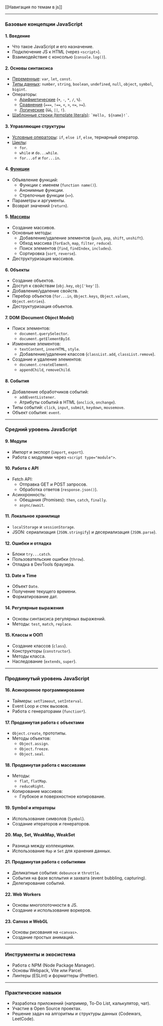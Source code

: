 [[Навигация по темам в js]]
___
### **Базовые концепции JavaScript**

#### 1. Введение

- Что такое JavaScript и его назначение.
- Подключение JS к HTML (через `<script>`).
- Взаимодействие с консолью (`console.log()`).

#### 2. Основы синтаксиса

- [Переменные](obsidian://open?vault=Frontend&file=Frontend%2FJS%2F%D0%9F%D0%B5%D1%80%D0%B5%D0%BC%D0%B5%D0%BD%D0%BD%D1%8B%D0%B5%20%D0%B2%20JavaScript): `var`, `let`, `const`.
- [Типы данных](obsidian://open?vault=Frontend&file=Frontend%2FJS%2F%D0%A2%D0%B8%D0%BF%D1%8B%20%D0%B4%D0%B0%D0%BD%D0%BD%D1%8B%D1%85%20%D0%B2%20JavaScript): `number`, `string`, `boolean`, `undefined`, `null`, `object`, `symbol`, `bigint`.
- Операторы:
    - [Арифметические](obsidian://open?vault=Frontend&file=Frontend%2FJS%2F%D0%9C%D0%B0%D1%82%D0%B5%D0%BC%D0%B0%D1%82%D0%B8%D1%87%D0%B5%D1%81%D0%BA%D0%B8%D0%B5%20%D0%BE%D0%BF%D0%B5%D1%80%D0%B0%D1%86%D0%B8%D0%B8%20%D0%B2%20JavaScript) (`+`, `-`, `*`, `/`, `%`).
    - [Сравнения](obsidian://open?vault=Frontend&file=Frontend%2FJS%2F%D0%9E%D0%BF%D0%B5%D1%80%D0%B0%D1%82%D0%BE%D1%80%D1%8B%20%D1%81%D1%80%D0%B0%D0%B2%D0%BD%D0%B5%D0%BD%D0%B8%D1%8F%20%D0%B2%20JavaScript) (`===`, `!==`, `<`, `>`, `<=`, `>=`).
    - [Логические](obsidian://open?vault=Frontend&file=Frontend%2FJS%2F%D0%9B%D0%BE%D0%B3%D0%B8%D1%87%D0%B5%D1%81%D0%BA%D0%B8%D0%B5%20%D0%BE%D0%BF%D0%B5%D1%80%D0%B0%D1%82%D0%BE%D1%80%D1%8B%20%D0%B2%20JavaScript) (`&&`, `||`, `!`).
- [Шаблонные строки (template literals)](obsidian://open?vault=Frontend&file=Frontend%2FJS%2F%D0%A8%D0%B0%D0%B1%D0%BB%D0%BE%D0%BD%D0%BD%D1%8B%D0%B5%20%D1%81%D1%82%D1%80%D0%BE%D0%BA%D0%B8%20(Template%20Literals)%20%D0%B2%20JavaScript): `` `Hello, ${name}!` ``.

#### 3. Управляющие структуры

- [Условные операторы](obsidian://open?vault=Frontend&file=Frontend%2FJS%2F%D0%A3%D1%81%D0%BB%D0%BE%D0%B2%D0%BD%D1%8B%D0%B5%20%D0%BE%D0%BF%D0%B5%D1%80%D0%B0%D1%82%D0%BE%D1%80%D1%8B%20%D0%B2%20JavaScript): `if`, `else if`, `else`, тернарный оператор.
- [Циклы](obsidian://open?vault=Frontend&file=Frontend%2FJS%2F%D0%A6%D0%B8%D0%BA%D0%BB%D1%8B%20%D0%B2%20JavaScript):
    - `for`.
    - `while` и `do...while`.
    - `for...of` и `for...in`.

#### 4. [Функции]()

- Объявление функций:
    - Функции с именем (`function name()`).
    - Анонимные функции.
    - Стрелочные функции (`=>`).
- Параметры и аргументы.
- Возврат значений (`return`).

#### 5. [Массивы](obsidian://open?vault=Frontend&file=Frontend%2FJS%2F%D0%9C%D0%B0%D1%81%D1%81%D0%B8%D0%B2%D1%8B%20%D0%B2%20JavaScript)

- Создание массивов.
- Основные методы:
    - Добавление/удаление элементов (`push`, `pop`, `shift`, `unshift`).
    - Обход массива (`forEach`, `map`, `filter`, `reduce`).
    - Поиск элементов (`find`, `findIndex`, `includes`).
    - Сортировка (`sort`, `reverse`).
- Деструктуризация массивов.

#### 6. Объекты

- Создание объектов.
- Доступ к свойствам (`obj.key`, `obj['key']`).
- Добавление/удаление свойств.
- Перебор объектов (`for...in`, `Object.keys`, `Object.values`, `Object.entries`).
- Деструктуризация объектов.

#### 7. DOM (Document Object Model)

- Поиск элементов:
    - `document.querySelector`.
    - `document.getElementById`.
- Изменение элементов:
    - `textContent`, `innerHTML`, `style`.
    - Добавление/удаление классов (`classList.add`, `classList.remove`).
- Создание и удаление элементов:
    - `document.createElement`.
    - `appendChild`, `removeChild`.

#### 8. События

- Добавление обработчиков событий:
    - `addEventListener`.
    - Атрибуты событий в HTML (`onclick`, `onchange`).
- Типы событий: `click`, `input`, `submit`, `keydown`, `mousemove`.
- Объект события: `event`.

---

### **Средний уровень JavaScript**

#### 9. Модули

- Импорт и экспорт (`import`, `export`).
- Работа с модулями через `<script type="module">`.

#### 10. Работа с API

- Fetch API:
    - Отправка GET и POST запросов.
    - Обработка ответов (`response.json()`).
- Асинхронность:
    - Обещания (Promises): `then`, `catch`, `finally`.
    - `async/await`.

#### 11. Локальное хранилище

- `localStorage` и `sessionStorage`.
- JSON: сериализация (`JSON.stringify`) и десериализация (`JSON.parse`).

#### 12. Ошибки и отладка

- Блоки `try...catch`.
- Пользовательские ошибки (`throw`).
- Отладка в DevTools браузера.

#### 13. Date и Time

- Объект `Date`.
- Получение текущего времени.
- Форматирование дат.

#### 14. Регулярные выражения

- Основы синтаксиса регулярных выражений.
- Методы: `test`, `match`, `replace`.

#### 15. Классы и ООП

- Создание классов (`class`).
- Конструкторы (`constructor`).
- Методы класса.
- Наследование (`extends`, `super`).

---

### **Продвинутый уровень JavaScript**

#### 16. Асинхронное программирование

- Таймеры: `setTimeout`, `setInterval`.
- Event Loop и стек вызовов.
- Работа с генераторами (`function*`).

#### 17. Продвинутая работа с объектами

- `Object.create`, прототипы.
- Методы объектов:
    - `Object.assign`.
    - `Object.freeze`.
    - `Object.seal`.

#### 18. Продвинутая работа с массивами

- Методы:
    - `flat`, `flatMap`.
    - `reduceRight`.
- Копирование массивов:
    - Глубокое и поверхностное копирование.

#### 19. Symbol и итераторы

- Использование символов (`Symbol`).
- Создание итераторов и генераторов.

#### 20. Map, Set, WeakMap, WeakSet

- Разница между коллекциями.
- Использование `Map` и `Set` для хранения данных.

#### 21. Продвинутая работа с событиями

- Деликатные события: `debounce` и `throttle`.
- События на фазе всплытия и захвата (event bubbling, capturing).
- Делегирование событий.

#### 22. Web Workers

- Основы многопоточности в JS.
- Создание и использование воркеров.

#### 23. Canvas и WebGL

- Основы рисования на `<canvas>`.
- Создание простых анимаций.

---

### **Инструменты и экосистема**

- Работа с NPM (Node Package Manager).
- Основы Webpack, Vite или Parcel.
- Линтеры (ESLint) и форматтеры (Prettier).

---

### **Практические навыки**

- Разработка приложений (например, To-Do List, калькулятор, чат).
- Участие в Open Source проектах.
- Решение задач на алгоритмы и структуры данных (Codewars, LeetCode).